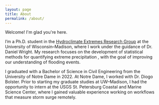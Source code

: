 ```yaml
---
layout: page
title: About
permalink: /about/
---
```


Welcome! I'm glad you're here.

I’m a Ph.D. student in the [Hydroclimate Extremes Research Group](https://her.cee.wisc.edu/) at the University of Wisconsin–Madison, where I work under the guidance of Dr. Daniel Wright. My research focuses on the development of statistical methods for quantifying extreme precipitation , with the goal of improving our understanding of flooding events.

I graduated with a Bachelor of Science in Civil Engineering from the University of Notre Dame in 2022. At Notre Dame, I worked with Dr. Diogo Bolster. Prior to starting my graduate studies at UW–Madison, I had the opportunity to intern at the USGS St. Petersburg Coastal and Marine Science Center, where I gained valuable experience working on workflows that measure storm surge remotely.
